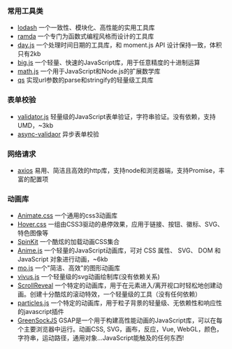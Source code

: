### 常用工具类
  * [lodash](https://www.lodashjs.com/)  一个一致性、模块化、高性能的实用工具库
  * [ramda](https://github.com/ramda/ramda) 一个专门为函数式编程风格而设计的工具库
  * [day.js](https://github.com/iamkun/dayjs/)  一个处理时间日期的工具库，和 moment.js API 设计保持一致，体积只有2kb
  * [big.js](https://github.com/MikeMcl/big.js/) 一个轻量、快速的JavaScript库，用于任意精度的十进制运算
  * [math.js](https://github.com/josdejong/mathjs) 一个用于JavaScript和Node.js的扩展数学库
  * [qs](https://github.com/ljharb/qs) 实现url参数的parse和stringify的轻量级工具库

### 表单校验
 * [validator.js](https://github.com/validatorjs/validator.js) 轻量级的JavaScript表单验证，字符串验证。没有依赖，支持UMD，~3kb
 * [async-validaor](https://github.com/yiminghe/async-validator) 异步表单校验

### 网络请求
* [axios](https://github.com/axios/axios) 易用、简洁且高效的http库，支持node和浏览器端，支持Promise，丰富的配置项


### 动画库
* [Animate.css](https://github.com/animate-css/animate.css) 一个通用的css3动画库
* [Hover.css](https://github.com/IanLunn/Hover) 一组由CSS3驱动的悬停效果，应用于链接、按钮、徽标、SVG、特色图像等
* [SpinKit](https://github.com/tobiasahlin/SpinKit) 一个酷炫的加载动画CSS集合
* [Anime.js](https://github.com/juliangarnier/anime) 一个轻量的JavaScript动画库，可对 CSS 属性、 SVG、 DOM 和JavaScript 对象进行动画，~6kb
* [mo.js](https://github.com/mojs) 一个"简洁、高效"的图形动画库
* [vivus.js](https://github.com/maxwellito/vivus) 一个轻量级的svg动画绘制库(没有依赖关系)
* [ScrollReveal](https://github.com/jlmakes/scrollreveal) 一个特定的动画库，用于在元素进入/离开视口时轻松地创建动画。创建十分酷炫的滚动特效，一个轻量级的工具（没有任何依赖）
* [particles.js](https://github.com/marcbruederlin/particles.js) 一个特定的动画库，用于粒子背景的轻量级、无依赖性和响应性的javascript插件
* [GreenSockJS](https://github.com/greensock/GSAP) GSAP是一个用于构建高性能动画的JavaScript库，可以在每个主要浏览器中运行。动画CSS, SVG，画布，反应，Vue, WebGL，颜色，字符串，运动路径，通用对象…JavaScript能触及的任何东西!